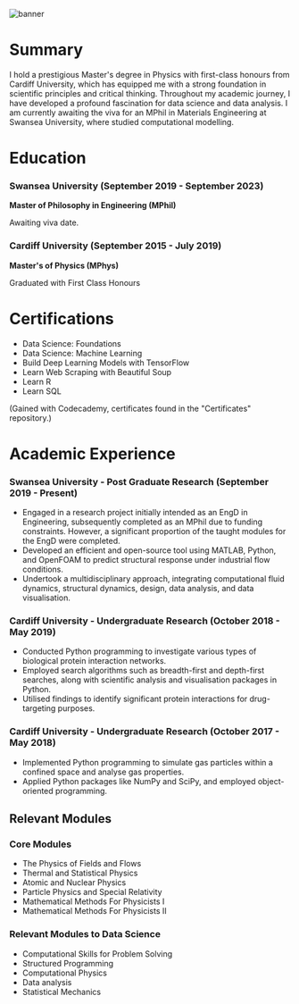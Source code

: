 ![banner](https://github.com/CallumLloydJones/CallumLloydJones/assets/66999213/e7e3e623-73ed-40eb-a9f8-9716207bdec5)


# Summary

I hold a prestigious Master's degree in Physics with first-class honours from Cardiff University, which has equipped me with a strong foundation in scientific principles and critical thinking. Throughout my academic journey, I have developed a profound fascination for data science and data analysis. I am currently awaiting the viva for an MPhil in Materials Engineering at Swansea University, where studied computational modelling.

# Education
### Swansea University (September 2019 - September 2023)  
<b>Master of Philosophy in Engineering (MPhil) </b>

Awaiting viva date.

### Cardiff University (September 2015 - July 2019)
<b>Master's of Physics (MPhys) </b>

Graduated with First Class Honours 

# Certifications
- Data Science: Foundations
- Data Science: Machine Learning
- Build Deep Learning Models with TensorFlow
- Learn Web Scraping with Beautiful Soup
- Learn R
- Learn SQL

(Gained with Codecademy, certificates found in the "Certificates" repository.)

# Academic Experience
### Swansea University - Post Graduate Research (September 2019 - Present) 
- Engaged in a research project initially intended as an EngD in Engineering, subsequently completed as an MPhil due to funding constraints. However, a significant proportion of the taught modules for the EngD were completed.
- Developed an efficient and open-source tool using MATLAB, Python, and OpenFOAM to predict structural response under industrial flow conditions.
- Undertook a multidisciplinary approach, integrating computational fluid dynamics, structural dynamics, design, data analysis, and data visualisation.
	
### Cardiff University - Undergraduate Research (October 2018 - May 2019)
- Conducted Python programming to investigate various types of biological protein interaction networks.
- Employed search algorithms such as breadth-first and depth-first searches, along with scientific analysis and visualisation packages in Python.
- Utilised findings to identify significant protein interactions for drug-targeting purposes.

### Cardiff University - Undergraduate Research (October 2017 - May 2018)
- Implemented Python programming to simulate gas particles within a confined space and analyse gas properties.
- Applied Python packages like NumPy and SciPy, and employed object-oriented programming.

## Relevant Modules
### Core Modules 
- The Physics of Fields and Flows 
- Thermal and Statistical Physics
- Atomic and Nuclear Physics
- Particle Physics and Special Relativity
- Mathematical Methods For Physicists I
- Mathematical Methods For Physicists II

### Relevant Modules to Data Science
- Computational Skills for Problem Solving
- Structured Programming 
- Computational Physics
- Data analysis
- Statistical Mechanics
